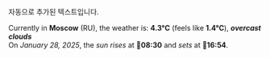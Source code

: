 
자동으로 추가된 텍스트입니다.

<!--START_SECTION:weather:moscow-->
Currently in **Moscow** (RU), the weather is: **4.3°C** (feels like **1.4°C**), ***overcast clouds***<br/>
On *January 28, 2025*, the *sun rises* at 🌅**08:30** and *sets* at 🌇**16:54**.
<!--END_SECTION:weather-->
